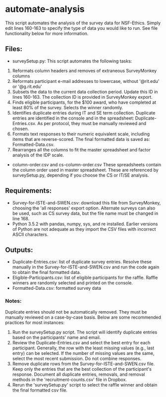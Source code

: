 # automate-analysis
This script automates the analysis of the survey data for NSF-Ethics. Simply edit 
lines 160-163 to specify the type of data you would like to run. See file functionality 
below for more information.


## Files:
- surveySetup.py: This script automates the following tasks:
1. Reformats column headers and removes of extraneous SurveyMonkey columns
2. Reformats participant e-mail addresses to lowercase, without '@rit.edu' or '@g.rit.edu'
3. Subsets the data to the current data collection period. Update this ID in lines 160-163. 
The collection ID is provided in SurveyMonkey export.
4. Finds eligible participants, for the $100 award, who have completed at least 80% 
of the survey. Selects the winner randomly.
5. Identifies duplicate entries during IT and SE term collection. Duplicate entries 
are identified in the console and in the spreadsheet: Duplicate-Entries.csv. As per
protocol, they must be manually reviewed and chosen.
6. Formats text responses to their numeric equivalent scale, including items that 
are reverse-scored. The final formatted data is saved as: Formatted-Data.csv.
7. Rearranges all the columns to fit the master spreadsheet and factor analysis of 
the IDP scale.

- column-order.csv and cs-column-order.csv
These spreadsheets contain the column order used in master spreadsheet. These 
are referenced by surveySetup.py, depending if you choose the CS or IT/SE analysis.

## Requirements:
- Survey-for-ISTE-and-SWEN.csv: download this file from SurveyMonkey, 
choosing the 'all responses' export option. Alternate surveys can also be used,
such as CS survey data, but the file name must be changed in line 168.
- Python 3.5.2 with pandas, numpy, sys, and re installed. Earlier versions of Python
are not adequate as they import the CSV files with incorrect ASCII characters.

## Outputs:
- Duplicate-Entries.csv: list of duplicate survey entries. Resolve these manually in the
Survey-for-ISTE-and-SWEN.csv and run the code again to obtain the final formatted data.
- Eligible-Participants.csv: list of eligible participants for the raffle. Raffle winners
are randomly selected and printed on the console.
- Formatted-Data.csv: formatted survey data

### Notes:
Duplicate entries should not be automatically removed. They must be manually reviewed
on a case-by-case basis. Below are some recommended practices for most instances:

1. Run the surveySetup.py script. The script will identify duplicate entries 
based on the participants' name and email.
2. Review the Duplicate-Entries.csv and select the best entry for each participant.
Generally, the row with the least missing values (e.g., last entry) can be selected. 
If the number of missing values are the same, select the most recent submission. 
Do not combine responses. 
3. Remove duplicate rows from the Survey-for-ISTE-and-SWEN.csv file. Keep only
the entries that are the best collection of the participant's response. 
Document all duplicate entries, removals, and removal methods in the 
'recruitment-counts.csv' file in Dropbox. 
4. Rerun the 'surveySetup.py' script to select the raffle winner and 
obtain the final formatted csv file.
